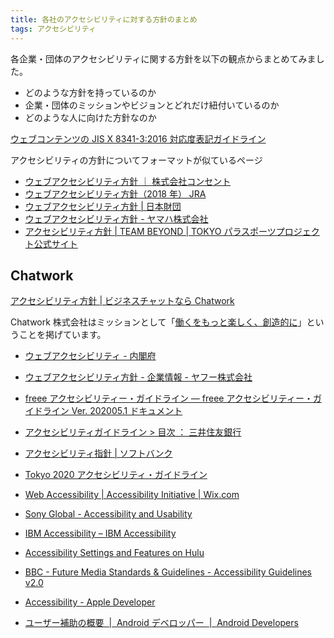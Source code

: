 ```yaml
---
title: 各社のアクセシビリティに対する方針のまとめ
tags: アクセシビリティ
---
```


各企業・団体のアクセシビリティに関する方針を以下の観点からまとめてみました。

- どのような方針を持っているのか
- 企業・団体のミッションやビジョンとどれだけ紐付いているのか
- どのような人に向けた方針なのか

[ウェブコンテンツの JIS X 8341\-3:2016 対応度表記ガイドライン](https://waic.jp/docs/jis2016/compliance-guidelines/201603/)

アクセシビリティの方針についてフォーマットが似ているページ

- [ウェブアクセシビリティ方針 ｜ 株式会社コンセント](https://www.concentinc.jp/web_accessibility/)
- [ウェブアクセシビリティ方針（2018 年） JRA](http://www.jra.go.jp/accessibility/policy/2018/)
- [ウェブアクセシビリティ方針 \| 日本財団](https://www.nippon-foundation.or.jp/web_accessibility)
- [ウェブアクセシビリティ方針 \- ヤマハ株式会社](https://www.yamaha.com/ja/accessibility/)
- [アクセシビリティ方針 \| TEAM BEYOND \| TOKYO パラスポーツプロジェクト公式サイト](https://www.para-sports.tokyo/accessibility/)

## Chatwork

[アクセシビリティ方針 \| ビジネスチャットなら Chatwork](https://go.chatwork.com/ja/accessibility/)

Chatwork 株式会社はミッションとして「[働くをもっと楽しく、創造的に](https://corp.chatwork.com/ja/)」ということを掲げています。

- [ウェブアクセシビリティ \- 内閣府](https://www.cao.go.jp/notice/webaccessibility.html)
- [ウェブアクセシビリティ方針 \- 企業情報 \- ヤフー株式会社](https://about.yahoo.co.jp/common/accessibility/)
- [freee アクセシビリティー・ガイドライン — freee アクセシビリティー・ガイドライン Ver\. 202005\.1 ドキュメント](https://a11y-guidelines.freee.co.jp/)
- [アクセシビリティガイドライン > 目次 ： 三井住友銀行](https://www.smbc.co.jp/accessibility/guidelines/)
- [アクセシビリティ指針 \| ソフトバンク](https://www.softbank.jp/help/sitepolicy/accessibility/)
- [Tokyo 2020 アクセシビリティ・ガイドライン](https://gtimg.tokyo2020.org/image/upload/production/u5n3gbxl3bbg1fv6uskk.pdf)

- [Web Accessibility \| Accessibility Initiative \| Wix\.com](https://www.wix.com/accessibility)
- [Sony Global \- Accessibility and Usability](https://www.sony.net/SonyInfo/accessibility/)
- [IBM Accessibility – IBM Accessibility](https://www.ibm.com/able/)
- [Accessibility Settings and Features on Hulu](https://help.hulu.com/s/article/accessibility-features?language=en_US)
- [BBC \- Future Media Standards & Guidelines \- Accessibility Guidelines v2\.0](https://www.bbc.co.uk/guidelines/futuremedia/accessibility/)

- [Accessibility \- Apple Developer](https://developer.apple.com/accessibility/)
- [ユーザー補助の概要  \|  Android デベロッパー  \|  Android Developers](https://developer.android.com/guide/topics/ui/accessibility)
